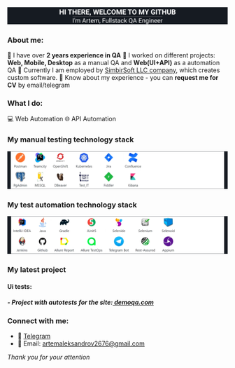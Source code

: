 
<div align="center">
  <img src="https://github.com/elf-elf/elf-elf/blob/main/header.png" />
</div>

### About me:

  🔳 I have over **2 years experience in QA**
  🔳 I worked on different projects: **Web, Mobile, Desktop** as a manual QA and **Web(UI+API)** as a automation QA
  🔳 Currently I am employed by [SimbirSoft LLC company](https://www.simbirsoft.com/en/), which creates custom software. 
  🔳 Know about my experience - you can **request me for CV** by email/telegram

<h3 align="left">What I do: </h3>
💻&nbsp;Web Automation
🌐&nbsp;API Automation

### My manual testing technology stack
<div align="left">
  <img src="https://github.com/elf-elf/elf-elf/blob/main/Manual_black.png" />
</div>

### My test automation technology stack
<div align="left">
  <img src="https://github.com/elf-elf/elf-elf/blob/main/Auto_black.png" />
</div>

### My latest project
#### Ui tests:
##### - Project with autotests for the site:[ demoqa.com](https://github.com/Artem-Alexandrov-QA/demoqa-AllureAndJenkins-tests)

### Connect with me:
+ :large_blue_diamond: [Telegram](https://t.me/artemalexandrov09)
+ :large_blue_diamond: Email: artemaleksandrov2676@gmail.com

_Thank you for your attention_
